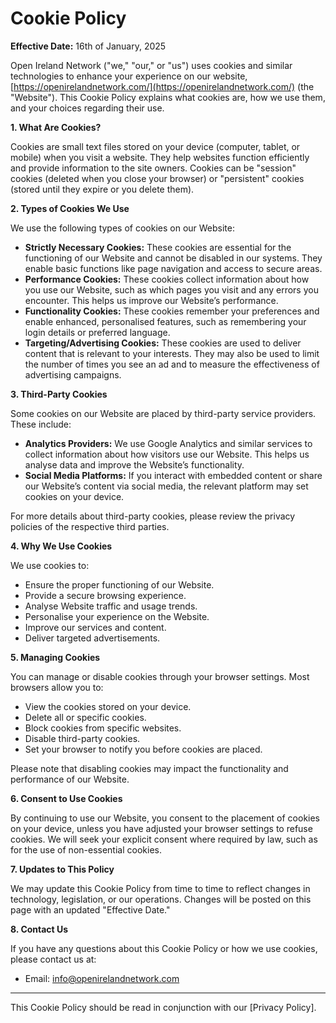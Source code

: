 # Cookie Policy

**Effective Date:** 16th of January, 2025

Open Ireland Network ("we," "our," or "us") uses cookies and similar technologies to enhance your experience on our website, [https://openirelandnetwork.com/](https://openirelandnetwork.com/) (the "Website"). This Cookie Policy explains what cookies are, how we use them, and your choices regarding their use.

**1\. What Are Cookies?**

Cookies are small text files stored on your device (computer, tablet, or mobile) when you visit a website. They help websites function efficiently and provide information to the site owners. Cookies can be "session" cookies (deleted when you close your browser) or "persistent" cookies (stored until they expire or you delete them).

**2\. Types of Cookies We Use**

We use the following types of cookies on our Website:

* **Strictly Necessary Cookies:** These cookies are essential for the functioning of our Website and cannot be disabled in our systems. They enable basic functions like page navigation and access to secure areas.  
* **Performance Cookies:** These cookies collect information about how you use our Website, such as which pages you visit and any errors you encounter. This helps us improve our Website’s performance.  
* **Functionality Cookies:** These cookies remember your preferences and enable enhanced, personalised features, such as remembering your login details or preferred language.  
* **Targeting/Advertising Cookies:** These cookies are used to deliver content that is relevant to your interests. They may also be used to limit the number of times you see an ad and to measure the effectiveness of advertising campaigns.

**3\. Third-Party Cookies**

Some cookies on our Website are placed by third-party service providers. These include:

* **Analytics Providers:** We use Google Analytics and similar services to collect information about how visitors use our Website. This helps us analyse data and improve the Website’s functionality.  
* **Social Media Platforms:** If you interact with embedded content or share our Website’s content via social media, the relevant platform may set cookies on your device.

For more details about third-party cookies, please review the privacy policies of the respective third parties.

**4\. Why We Use Cookies**

We use cookies to:

* Ensure the proper functioning of our Website.  
* Provide a secure browsing experience.  
* Analyse Website traffic and usage trends.  
* Personalise your experience on the Website.  
* Improve our services and content.  
* Deliver targeted advertisements.

**5\. Managing Cookies**

You can manage or disable cookies through your browser settings. Most browsers allow you to:

* View the cookies stored on your device.  
* Delete all or specific cookies.  
* Block cookies from specific websites.  
* Disable third-party cookies.  
* Set your browser to notify you before cookies are placed.

Please note that disabling cookies may impact the functionality and performance of our Website.

**6\. Consent to Use Cookies**

By continuing to use our Website, you consent to the placement of cookies on your device, unless you have adjusted your browser settings to refuse cookies. We will seek your explicit consent where required by law, such as for the use of non-essential cookies.

**7\. Updates to This Policy**

We may update this Cookie Policy from time to time to reflect changes in technology, legislation, or our operations. Changes will be posted on this page with an updated "Effective Date."

**8\. Contact Us**

If you have any questions about this Cookie Policy or how we use cookies, please contact us at:

* Email: [info@openirelandnetwork.com](mailto:info@openirelandnetwork.com)   

---

This Cookie Policy should be read in conjunction with our \[Privacy Policy\].

